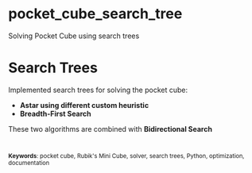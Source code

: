 # pocket_cube_search_tree
Solving Pocket Cube using search trees

# Search Trees
Implemented search trees for solving the pocket cube:
* **Astar using different custom heuristic**
* **Breadth-First Search**

These two algorithms are combined with **Bidirectional Search**

# 
<sub>**Keywords**: pocket cube, Rubik's Mini Cube, solver, search trees, Python, optimization, documentation</sub>
